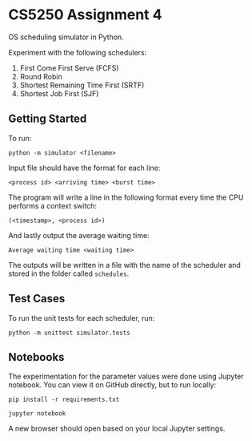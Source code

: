 # CS5250 Assignment 4

OS scheduling simulator in Python.

Experiment with the following schedulers:

1. First Come First Serve (FCFS)
2. Round Robin
3. Shortest Remaining Time First (SRTF)
4. Shortest Job First (SJF)

## Getting Started

To run:

`python -m simulator <filename>`

Input file should have the format for each line:

`<process id> <arriving time> <burst time>`

The program will write a line in the following format every time the CPU
performs a context switch:

`(<timestamp>, <process id>)`

And lastly output the average waiting time:

`Average waiting time <waiting time>`

The outputs will be written in a file with the name of the scheduler and stored
in the folder called `schedules`.

## Test Cases

To run the unit tests for each scheduler, run:

`python -m unittest simulator.tests`

## Notebooks

The experimentation for the parameter values were done using Jupyter notebook.
You can view it on GitHub directly, but to run locally:

`pip install -r requirements.txt`

`jupyter notebook`

A new browser should open based on your local Jupyter settings.
